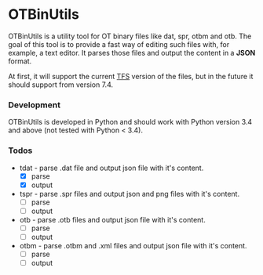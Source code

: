 # OTBinUtils

OTBinUtils is a utility tool for OT binary files like dat, spr, otbm and otb. The goal of this tool is to provide a fast way of editing such files with, for example, a text editor. It parses those files and output the content in a **JSON** format.

At first, it will support the current [TFS] version of the files, but in the future it should support from version 7.4.

### Development

OTBinUtils is developed in Python and should work with Python version 3.4 and above (not tested with Python < 3.4).

### Todos

 * tdat - parse .dat file and output json file with it's content.
    * [x] parse
    * [x] output
 * tspr - parse .spr files and output json and png files with it's content.
    * [ ] parse 
    * [ ] output
 * otb - parse .otb files and output json file with it's content.
    * [ ] parse
    * [ ] output
 * otbm - parse .otbm and .xml files and output json file with it's content.
    * [ ] parse
    * [ ] output

   [TFS]: <https://github.com/otland/forgottenserver>
